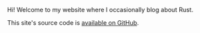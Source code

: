Hi!
Welcome to my website where I occasionally blog about Rust.

This site's source code is [available on GitHub](https://github.com/SabrinaJewson/sabrinajewson.github.io).
